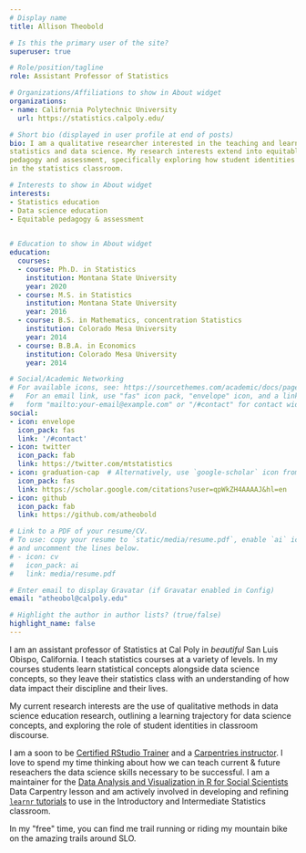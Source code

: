 ```yaml
---
# Display name
title: Allison Theobold

# Is this the primary user of the site?
superuser: true

# Role/position/tagline
role: Assistant Professor of Statistics

# Organizations/Affiliations to show in About widget
organizations:
- name: California Polytechnic University
  url: https://statistics.calpoly.edu/

# Short bio (displayed in user profile at end of posts)
bio: I am a qualitative researcher interested in the teaching and learning of
statistics and data science. My research interests extend into equitable
pedagogy and assessment, specifically exploring how student identities manifest
in the statistics classroom. 

# Interests to show in About widget
interests:
- Statistics education
- Data science education
- Equitable pedagogy & assessment 
 

# Education to show in About widget
education:
  courses:
  - course: Ph.D. in Statistics
    institution: Montana State University
    year: 2020
  - course: M.S. in Statistics 
    institution: Montana State University
    year: 2016
  - course: B.S. in Mathematics, concentration Statistics
    institution: Colorado Mesa University
    year: 2014
  - course: B.B.A. in Economics
    institution: Colorado Mesa University
    year: 2014

# Social/Academic Networking
# For available icons, see: https://sourcethemes.com/academic/docs/page-builder/#icons
#   For an email link, use "fas" icon pack, "envelope" icon, and a link in the
#   form "mailto:your-email@example.com" or "/#contact" for contact widget.
social:
- icon: envelope
  icon_pack: fas
  link: '/#contact'
- icon: twitter
  icon_pack: fab
  link: https://twitter.com/mtstatistics
- icon: graduation-cap  # Alternatively, use `google-scholar` icon from `ai` icon pack
  icon_pack: fas
  link: https://scholar.google.com/citations?user=qpWkZH4AAAAJ&hl=en
- icon: github
  icon_pack: fab
  link: https://github.com/atheobold

# Link to a PDF of your resume/CV.
# To use: copy your resume to `static/media/resume.pdf`, enable `ai` icons in `params.toml`, 
# and uncomment the lines below.
# - icon: cv
#   icon_pack: ai
#   link: media/resume.pdf

# Enter email to display Gravatar (if Gravatar enabled in Config)
email: "atheobol@calpoly.edu"

# Highlight the author in author lists? (true/false)
highlight_name: false
---
```


I am an assistant professor of Statistics at Cal Poly in *beautiful* San Luis Obispo, California. I teach statistics courses at a variety of levels. In my courses students learn statistical concepts alongside data science concepts, so they leave their statistics class with an understanding of how data impact their discipline and their lives.  

My current research interests are the use of qualitative methods in data science education research, outlining a learning trajectory for data science concepts, and exploring the role of student identities in classroom discourse. 

I am a soon to be [Certified RStudio Trainer](https://education.rstudio.com/trainers/) and a [Carpentries instructor](https://carpentries.org/instructors/). I love to spend my time thinking about how we can teach current & future reseachers the data science skills necessary to be successful. I am a maintainer for the [Data Analysis and Visualization in R for Social Scientists](https://datacarpentry.org/r-socialsci/) Data Carpentry lesson and am actively involved in developing and refining [`learnr` tutorials](https://openintrostat.github.io/ims-tutorials/) to use in the
Introductory and Intermediate Statistics classroom. 

In my "free" time, you can find me trail running or riding my mountain bike on the amazing trails around SLO. 

